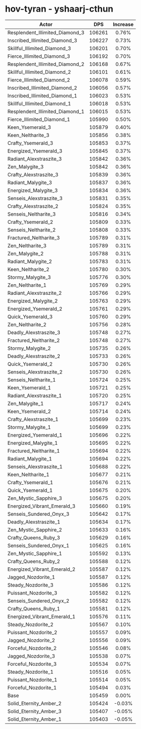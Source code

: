 # hov-tyran - yshaarj-cthun
| Actor | DPS | Increase |
|---|:---:|:---:|
|Resplendent_Illimited_Diamond_3|106261|0.76%|
|Inscribed_Illimited_Diamond_3|106227|0.73%|
|Skillful_Illimited_Diamond_3|106201|0.70%|
|Fierce_Illimited_Diamond_3|106192|0.70%|
|Resplendent_Illimited_Diamond_2|106168|0.67%|
|Skillful_Illimited_Diamond_2|106101|0.61%|
|Fierce_Illimited_Diamond_2|106078|0.59%|
|Inscribed_Illimited_Diamond_2|106056|0.57%|
|Inscribed_Illimited_Diamond_1|106023|0.53%|
|Skillful_Illimited_Diamond_1|106018|0.53%|
|Resplendent_Illimited_Diamond_1|106015|0.53%|
|Fierce_Illimited_Diamond_1|105990|0.50%|
|Keen_Ysemerald_3|105879|0.40%|
|Keen_Neltharite_3|105856|0.38%|
|Crafty_Ysemerald_3|105853|0.37%|
|Energized_Ysemerald_3|105845|0.37%|
|Radiant_Alexstraszite_3|105842|0.36%|
|Zen_Malygite_3|105842|0.36%|
|Crafty_Alexstraszite_3|105839|0.36%|
|Radiant_Malygite_3|105837|0.36%|
|Energized_Malygite_3|105834|0.36%|
|Senseis_Alexstraszite_3|105831|0.35%|
|Crafty_Alexstraszite_2|105824|0.35%|
|Senseis_Neltharite_3|105816|0.34%|
|Crafty_Ysemerald_2|105809|0.33%|
|Senseis_Neltharite_2|105808|0.33%|
|Fractured_Neltharite_3|105789|0.31%|
|Zen_Neltharite_3|105789|0.31%|
|Zen_Malygite_2|105788|0.31%|
|Radiant_Malygite_2|105783|0.31%|
|Keen_Neltharite_2|105780|0.30%|
|Stormy_Malygite_3|105776|0.30%|
|Zen_Neltharite_1|105769|0.29%|
|Radiant_Alexstraszite_2|105766|0.29%|
|Energized_Malygite_2|105763|0.29%|
|Energized_Ysemerald_2|105761|0.29%|
|Quick_Ysemerald_3|105760|0.29%|
|Zen_Neltharite_2|105756|0.28%|
|Deadly_Alexstraszite_3|105748|0.27%|
|Fractured_Neltharite_2|105748|0.27%|
|Stormy_Malygite_2|105735|0.26%|
|Deadly_Alexstraszite_2|105733|0.26%|
|Quick_Ysemerald_2|105730|0.26%|
|Senseis_Alexstraszite_2|105730|0.26%|
|Senseis_Neltharite_1|105724|0.25%|
|Keen_Ysemerald_1|105721|0.25%|
|Radiant_Alexstraszite_1|105720|0.25%|
|Zen_Malygite_1|105717|0.24%|
|Keen_Ysemerald_2|105714|0.24%|
|Crafty_Alexstraszite_1|105699|0.23%|
|Stormy_Malygite_1|105699|0.23%|
|Energized_Ysemerald_1|105696|0.22%|
|Energized_Malygite_1|105695|0.22%|
|Fractured_Neltharite_1|105694|0.22%|
|Radiant_Malygite_1|105694|0.22%|
|Senseis_Alexstraszite_1|105688|0.22%|
|Keen_Neltharite_1|105677|0.21%|
|Crafty_Ysemerald_1|105676|0.21%|
|Quick_Ysemerald_1|105675|0.20%|
|Zen_Mystic_Sapphire_3|105675|0.20%|
|Energized_Vibrant_Emerald_3|105660|0.19%|
|Senseis_Sundered_Onyx_3|105642|0.17%|
|Deadly_Alexstraszite_1|105634|0.17%|
|Zen_Mystic_Sapphire_2|105633|0.16%|
|Crafty_Queens_Ruby_3|105629|0.16%|
|Senseis_Sundered_Onyx_1|105625|0.16%|
|Zen_Mystic_Sapphire_1|105592|0.13%|
|Crafty_Queens_Ruby_2|105588|0.12%|
|Energized_Vibrant_Emerald_2|105587|0.12%|
|Jagged_Nozdorite_1|105587|0.12%|
|Steady_Nozdorite_3|105586|0.12%|
|Puissant_Nozdorite_3|105582|0.12%|
|Senseis_Sundered_Onyx_2|105582|0.12%|
|Crafty_Queens_Ruby_1|105581|0.12%|
|Energized_Vibrant_Emerald_1|105576|0.11%|
|Steady_Nozdorite_2|105567|0.10%|
|Puissant_Nozdorite_2|105557|0.09%|
|Jagged_Nozdorite_2|105556|0.09%|
|Forceful_Nozdorite_2|105546|0.08%|
|Jagged_Nozdorite_3|105538|0.07%|
|Forceful_Nozdorite_3|105534|0.07%|
|Steady_Nozdorite_1|105516|0.05%|
|Puissant_Nozdorite_1|105514|0.05%|
|Forceful_Nozdorite_1|105494|0.03%|
|Base|105459|0.00%|
|Solid_Eternity_Amber_2|105424|-0.03%|
|Solid_Eternity_Amber_3|105407|-0.05%|
|Solid_Eternity_Amber_1|105403|-0.05%|
